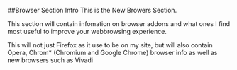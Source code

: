 ##Browser Section Intro
This is the New Browers Section.

This section will contain infomation on browser addons and what ones I find most useful to improve your webbrowsing experience.  

This will not just Firefox as it use to be on my site, but will also contain Opera, Chrom* (Chromium and Google Chrome) browser info as well as new browsers such as Vivadi 